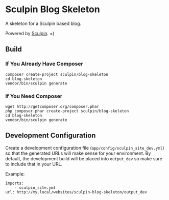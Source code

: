 Sculpin Blog Skeleton
=====================

A skeleton for a Sculpin based blog.

Powered by [Sculpin](http://getsculpin.com). =)

Build
-----

### If You Already Have Composer

    composer create-project sculpin/blog-skeleton
    cd blog-skeleton
    vendor/bin/sculpin generate

### If You Need Composer

    wget http://getcomposer.org/composer.phar
    php composer.phar create-project sculpin/blog-skeleton
    cd blog-skeleton
    vendor/bin/sculpin generate


Development Configuration
-------------------------

Create a development configuration file (`app/config/sculpin_site_dev.yml`)
so that the generated URLs will make sense for your environment. By default,
the development build will be placed into `output_dev` so make sure to include
that in your URL.

Example:

    imports:
        - sculpin_site.yml
    url: http://my.local/websites/sculpin-blog-skeleton/output_dev

